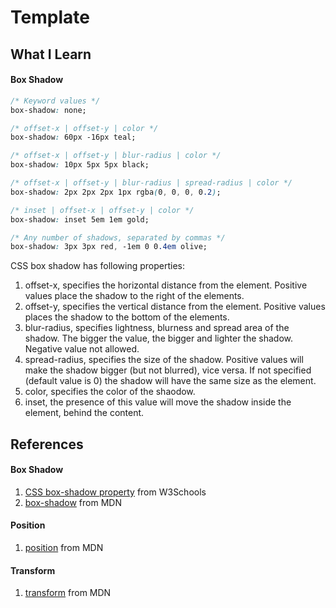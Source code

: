 # Template

## What I Learn

#### Box Shadow
```css
/* Keyword values */
box-shadow: none;

/* offset-x | offset-y | color */
box-shadow: 60px -16px teal;

/* offset-x | offset-y | blur-radius | color */
box-shadow: 10px 5px 5px black;

/* offset-x | offset-y | blur-radius | spread-radius | color */
box-shadow: 2px 2px 2px 1px rgba(0, 0, 0, 0.2);

/* inset | offset-x | offset-y | color */
box-shadow: inset 5em 1em gold;

/* Any number of shadows, separated by commas */
box-shadow: 3px 3px red, -1em 0 0.4em olive;
```
CSS box shadow has following properties:
1. offset-x, specifies the horizontal distance from the element. Positive values place the shadow to the right of the elements.
2. offset-y, specifies the vertical distance from the element. Positive values places the shadow to the bottom of the elements.
3. blur-radius, specifies lightness, blurness and spread area of the shadow. The bigger the value, the bigger and lighter the shadow. Negative value not allowed.
4. spread-radius, specifies the size of the shadow. Positive values will make the shadow bigger (but not blurred), vice versa. If not specified (default value is 0) the shadow will have the same size as the element.
5. color, specifies the color of the shaodow.
6. inset, the presence of this value will move the shadow inside the element, behind the content.
## References

#### Box Shadow
1. [CSS box-shadow property](https://www.w3schools.com/cssref/css3_pr_box-shadow.asp) from W3Schools
2. [box-shadow](https://developer.mozilla.org/en-US/docs/Web/CSS/box-shadow) from MDN

#### Position
1. [position](https://developer.mozilla.org/en-US/docs/Web/CSS/position) from MDN

#### Transform
1. [transform](https://developer.mozilla.org/en-US/docs/Web/CSS/transform) from MDN
